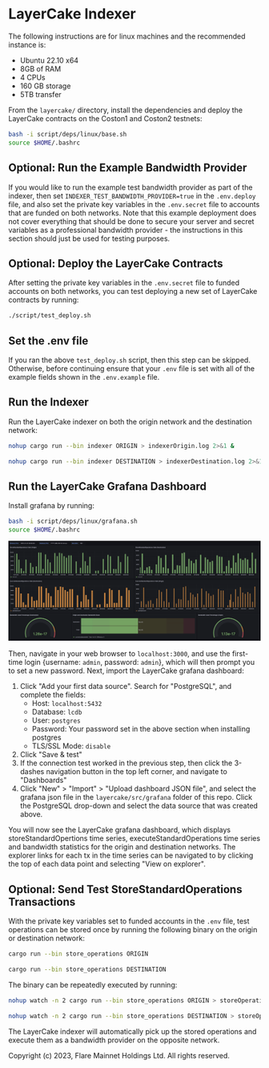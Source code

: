 # LayerCake Indexer

The following instructions are for linux machines and the recommended instance is:

- Ubuntu 22.10 x64
- 8GB of RAM
- 4 CPUs
- 160 GB storage
- 5TB transfer

From the `layercake/` directory, install the dependencies and deploy the LayerCake contracts on the Coston1 and Coston2 testnets:
```sh
bash -i script/deps/linux/base.sh
source $HOME/.bashrc
```

## Optional: Run the Example Bandwidth Provider
If you would like to run the example test bandwidth provider as part of the indexer, then set `INDEXER_TEST_BANDWIDTH_PROVIDER=true` in the `.env.deploy` file, and also set the private key variables in the `.env.secret` file to accounts that are funded on both networks. Note that this example deployment does not cover everything that should be done to secure your server and secret variables as a professional bandwidth provider - the instructions in this section should just be used for testing purposes.

## Optional: Deploy the LayerCake Contracts
After setting the private key variables in the `.env.secret` file to funded accounts on both networks, you can test deploying a new set of LayerCake contracts by running:
```sh
./script/test_deploy.sh
```

## Set the .env file
If you ran the above `test_deploy.sh` script, then this step can be skipped. Otherwise, before continuing ensure that your `.env` file is set with all of the example fields shown in the `.env.example` file.

## Run the Indexer
Run the LayerCake indexer on both the origin network and the destination network:

```sh
nohup cargo run --bin indexer ORIGIN > indexerOrigin.log 2>&1 &
```

```sh
nohup cargo run --bin indexer DESTINATION > indexerDestination.log 2>&1 &
```

## Run the LayerCake Grafana Dashboard
Install grafana by running:

```sh
bash -i script/deps/linux/grafana.sh
source $HOME/.bashrc
```

![LayerCake grafana dashboard](/assets/indexer.png)

Then, navigate in your web browser to `localhost:3000`, and use the first-time login {username: `admin`, password: `admin`}, which will then prompt you to set a new password. Next, import the LayerCake grafana dashboard:

1) Click "Add your first data source". Search for "PostgreSQL", and complete the fields:
    - Host: `localhost:5432`
    - Database: `lcdb`
    - User: `postgres`
    - Password: Your password set in the above section when installing postgres
    - TLS/SSL Mode: `disable`
2) Click "Save & test"
3) If the connection test worked in the previous step, then click the 3-dashes navigation button in the top left corner, and navigate to "Dashboards"
4) Click "New" > "Import" > "Upload dashboard JSON file", and select the grafana json file in the `layercake/src/grafana` folder of this repo. Click the PostgreSQL drop-down and select the data source that was created above.

You will now see the LayerCake grafana dashboard, which displays storeStandardOpertions time series, executeStandardOperations time series and bandwidth statistics for the origin and destination networks. The explorer links for each tx in the time series can be navigated to by clicking the top of each data point and selecting "View on explorer".

## Optional: Send Test StoreStandardOperations Transactions
With the private key variables set to funded accounts in the `.env` file, test operations can be stored once by running the following binary on the origin or destination network:

```sh
cargo run --bin store_operations ORIGIN
```

```sh
cargo run --bin store_operations DESTINATION
```

The binary can be repeatedly executed by running:

```sh
nohup watch -n 2 cargo run --bin store_operations ORIGIN > storeOperationsOrigin.log 2>&1 &
```

```sh
nohup watch -n 2 cargo run --bin store_operations DESTINATION > storeOperationsDestination.log 2>&1 &
```

The LayerCake indexer will automatically pick up the stored operations and execute them as a bandwidth provider on the opposite network.

Copyright (c) 2023, Flare Mainnet Holdings Ltd.
All rights reserved.